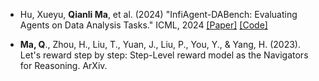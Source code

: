 - Hu, Xueyu, <strong>Qianli Ma</strong>, et al. (2024) "InfiAgent-DABench: Evaluating Agents on Data Analysis Tasks." ICML, 2024 [[Paper]](https://arxiv.org/abs/2401.05507) [[Code]](https://github.com/InfiAgent/InfiAgent)

- <strong>Ma, Q</strong>., Zhou, H., Liu, T., Yuan, J., Liu, P., You, Y., & Yang, H. (2023). Let's reward step by step: Step-Level reward model as the Navigators for Reasoning. ArXiv.
